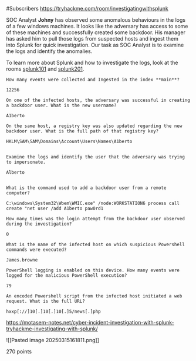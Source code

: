 
#Subscribers 
https://tryhackme.com/room/investigatingwithsplunk

SOC Analyst **Johny** has observed some anomalous behaviours in the logs of a few windows machines. It looks like the adversary has access to some of these machines and successfully created some backdoor. His manager has asked him to pull those logs from suspected hosts and ingest them into Splunk for quick investigation. Our task as SOC Analyst is to examine the logs and identify the anomalies.

To learn more about Splunk and how to investigate the logs, look at the rooms [splunk101](https://tryhackme.com/room/splunk101) and [splunk201](https://tryhackme.com/room/splunk201).


```
How many events were collected and Ingested in the index **main**?

12256

On one of the infected hosts, the adversary was successful in creating a backdoor user. What is the new username?

A1berto

On the same host, a registry key was also updated regarding the new backdoor user. What is the full path of that registry key?

HKLM\SAM\SAM\Domains\Account\Users\Names\A1berto


Examine the logs and identify the user that the adversary was trying to impersonate.

Alberto


What is the command used to add a backdoor user from a remote computer?

C:\windows\System32\Wbem\WMIC.exe" /node:WORKSTATION6 process call create "net user /add A1berto paw0rd1

How many times was the login attempt from the backdoor user observed during the investigation?

0

What is the name of the infected host on which suspicious Powershell commands were executed?

James.browne

PowerShell logging is enabled on this device. How many events were logged for the malicious PowerShell execution?

79

An encoded Powershell script from the infected host initiated a web request. What is the full URL?

hxxp[://]10[.]10[.]10[.]5/news[.]php

```

https://motasem-notes.net/cyber-incident-investigation-with-splunk-tryhackme-investigating-with-splunk/


![[Pasted image 20250315161811.png]]

270 points




































